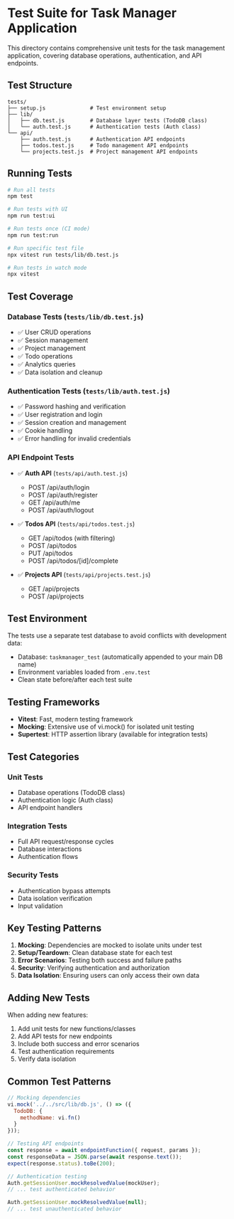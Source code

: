 # Test Suite for Task Manager Application

This directory contains comprehensive unit tests for the task management application, covering database operations, authentication, and API endpoints.

## Test Structure

```
tests/
├── setup.js              # Test environment setup
├── lib/
│   ├── db.test.js        # Database layer tests (TodoDB class)
│   └── auth.test.js      # Authentication tests (Auth class)
└── api/
    ├── auth.test.js      # Authentication API endpoints
    ├── todos.test.js     # Todo management API endpoints
    └── projects.test.js  # Project management API endpoints
```

## Running Tests

```bash
# Run all tests
npm test

# Run tests with UI
npm run test:ui

# Run tests once (CI mode)
npm run test:run

# Run specific test file
npx vitest run tests/lib/db.test.js

# Run tests in watch mode
npx vitest
```

## Test Coverage

### Database Tests (`tests/lib/db.test.js`)
- ✅ User CRUD operations
- ✅ Session management
- ✅ Project management
- ✅ Todo operations
- ✅ Analytics queries
- ✅ Data isolation and cleanup

### Authentication Tests (`tests/lib/auth.test.js`)
- ✅ Password hashing and verification
- ✅ User registration and login
- ✅ Session creation and management
- ✅ Cookie handling
- ✅ Error handling for invalid credentials

### API Endpoint Tests
- ✅ **Auth API** (`tests/api/auth.test.js`)
  - POST /api/auth/login
  - POST /api/auth/register
  - GET /api/auth/me
  - POST /api/auth/logout

- ✅ **Todos API** (`tests/api/todos.test.js`)
  - GET /api/todos (with filtering)
  - POST /api/todos
  - PUT /api/todos
  - POST /api/todos/[id]/complete

- ✅ **Projects API** (`tests/api/projects.test.js`)
  - GET /api/projects
  - POST /api/projects

## Test Environment

The tests use a separate test database to avoid conflicts with development data:
- Database: `taskmanager_test` (automatically appended to your main DB name)
- Environment variables loaded from `.env.test`
- Clean state before/after each test suite

## Testing Frameworks

- **Vitest**: Fast, modern testing framework
- **Mocking**: Extensive use of vi.mock() for isolated unit testing
- **Supertest**: HTTP assertion library (available for integration tests)

## Test Categories

### Unit Tests
- Database operations (TodoDB class)
- Authentication logic (Auth class)
- API endpoint handlers

### Integration Tests
- Full API request/response cycles
- Database interactions
- Authentication flows

### Security Tests
- Authentication bypass attempts
- Data isolation verification
- Input validation

## Key Testing Patterns

1. **Mocking**: Dependencies are mocked to isolate units under test
2. **Setup/Teardown**: Clean database state for each test
3. **Error Scenarios**: Testing both success and failure paths
4. **Security**: Verifying authentication and authorization
5. **Data Isolation**: Ensuring users can only access their own data

## Adding New Tests

When adding new features:
1. Add unit tests for new functions/classes
2. Add API tests for new endpoints
3. Include both success and error scenarios
4. Test authentication requirements
5. Verify data isolation

## Common Test Patterns

```javascript
// Mocking dependencies
vi.mock('../../src/lib/db.js', () => ({
  TodoDB: {
    methodName: vi.fn()
  }
}));

// Testing API endpoints
const response = await endpointFunction({ request, params });
const responseData = JSON.parse(await response.text());
expect(response.status).toBe(200);

// Authentication testing
Auth.getSessionUser.mockResolvedValue(mockUser);
// ... test authenticated behavior

Auth.getSessionUser.mockResolvedValue(null);
// ... test unauthenticated behavior
```